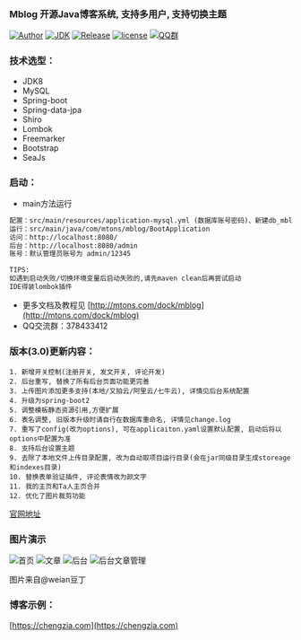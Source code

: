 ### Mblog 开源Java博客系统, 支持多用户, 支持切换主题

[![Author](https://img.shields.io/badge/author-landy-green.svg?style=flat-square)](http://mtons.com)
[![JDK](https://img.shields.io/badge/jdk-1.8-green.svg?style=flat-square)](#)
[![Release](https://img.shields.io/github/release/langhsu/mblog.svg?style=flat-square)](https://github.com/langhsu/mblog)
[![license](https://img.shields.io/badge/license-GPL--3.0-green.svg)](https://github.com/langhsu/mblog/blob/master/LICENSE)
[![QQ群](https://img.shields.io/badge/chat-Mtons-green.svg)](https://jq.qq.com/?_wv=1027&k=521CRdF)

### 技术选型：

* JDK8
* MySQL
* Spring-boot
* Spring-data-jpa
* Shiro
* Lombok
* Freemarker
* Bootstrap
* SeaJs

### 启动：
 - main方法运行
 ```xml
 配置：src/main/resources/application-mysql.yml (数据库账号密码)、新建db_mblog的数据库
 运行：src/main/java/com/mtons/mblog/BootApplication
 访问：http://localhost:8080/
 后台：http://localhost:8080/admin
 账号：默认管理员账号为 admin/12345
 
 TIPS: 
 如遇到启动失败/切换环境变量后启动失败的,请先maven clean后再尝试启动
 IDE得装lombok插件
```

- 更多文档及教程见 [http://mtons.com/dock/mblog](http://mtons.com/dock/mblog)
- QQ交流群：378433412

### 版本(3.0)更新内容：
    1. 新增开关控制(注册开关, 发文开关, 评论开发)
    2. 后台重写, 替换了所有后台页面功能更完善
    3. 上传图片添加更多支持(本地/又拍云/阿里云/七牛云), 详情见后台系统配置
    4. 升级为spring-boot2
    5. 调整模板静态资源引用,方便扩展
    6. 表名调整, 旧版本升级时请自行在数据库重命名, 详情见change.log
    7. 重写了config(改为options), 可在applicaiton.yaml设置默认配置, 启动后将以options中配置为准
    8. 支持后台设置主题
    9. 去除了本地文件上传目录配置, 改为自动取项目运行目录(会在jar同级目录生成storeage和indexes目录)
    10. 替换表单验证插件, 评论表情改为颜文字
    11. 我的主页和Ta人主页合并
    12. 优化了图片裁剪功能
    
[官网地址](http://www.mtons.com)
    
### 图片演示 
![首页](https://images.gitee.com/uploads/images/2019/0125/142627_fcd67bfd_116277.jpeg "前台首页.jpg")
![文章](https://images.gitee.com/uploads/images/2019/0125/142647_328aa3d7_116277.jpeg "文章阅读.jpg")
![后台](https://images.gitee.com/uploads/images/2019/0125/142704_cca6a479_116277.jpeg "后台首页.jpg")
![后台文章管理](https://images.gitee.com/uploads/images/2019/0125/142725_3754efbf_116277.jpeg "后台文章编辑.jpg")

图片来自@weian豆丁

### 博客示例：
[https://chengzia.com](https://chengzia.com)